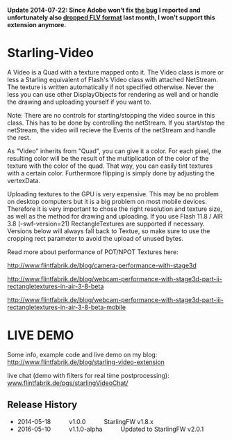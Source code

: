 **Update 2014-07-22: Since Adobe won’t fix [the bug](https://bugbase.adobe.com/index.cfm?event=bug&id=3626740) I reported and unfortunately also [dropped FLV format](http://www.patrickwall.com/2014/06/18/adobe-ditch-flv-support-in-creative-cloud-2014/) last month, I won’t support this extension anymore.**

Starling-Video
====================

A Video is a Quad with a texture mapped onto it.
The Video class is more or less a Starling equivalent of Flash's Video class with attached NetStream. The texture is written automatically if not specified otherwise. Never the less you can use other DisplayObjects for rendering as well and or handle the drawing and uploading yourself if you want to.

Note: There are no controls for starting/stopping the video source in this class. This has to be done by controlling the netStream. If you start/stop the netStream, the video will recieve the Events of the netStream and handle the rest.

As "Video" inherits from "Quad", you can give it a color. For each pixel, the resulting color will be the result of the multiplication of the color of the texture with the color of the quad. That way, you can easily tint textures with a certain color. Furthermore flipping is simply done by adjusting the vertexData.

Uploading textures to the GPU is very expensive. This may be no problem on desktop computers but it is a big problem on most mobile devices. Therefore it is very important to chose the right resolution and texture size, as well as the method for drawing and uploading. If you use Flash 11.8 / AIR 3.8 (-swf-version=21) RectangleTextures are supported if necessary. Versions below will always fall back to Textue, so make sure to use the cropping rect parameter to avoid the upload of unused bytes.

Read more about performance of POT/NPOT Textures here:

http://www.flintfabrik.de/blog/camera-performance-with-stage3d

http://www.flintfabrik.de/blog/webcam-performance-with-stage3d-part-ii-rectangletextures-in-air-3-8-beta

http://www.flintfabrik.de/blog/webcam-performance-with-stage3d-part-iii-rectangletextures-in-air-3-8-beta-mobile

LIVE DEMO
=========
Some info, example code and live demo on my blog:
http://www.flintfabrik.de/blog/starling-video-extension

live chat (demo with filters for real time postprocessing): www.flintfabrik.de/pgs/starlingVideoChat/

## Release History

 * 2014-05-18   v1.0.0   StarlingFW v1.8.x
 * 2016-05-10   v1.1.0-alpha   Updated to StarlingFW v2.0.1